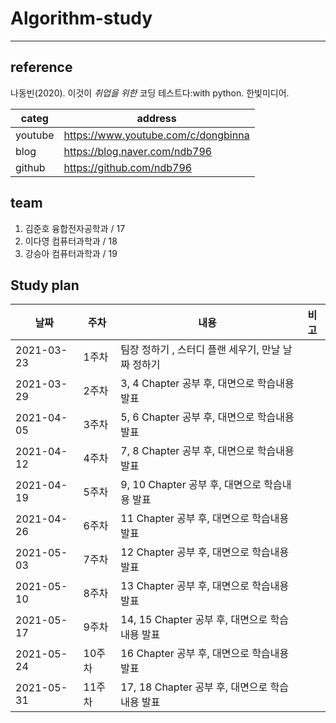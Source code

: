 # Algorithm-study

---------------------------------------------

## reference

나동빈(2020). 이것이 *취업을 위한* 코딩 테스트다:with python. 한빛미디어.

| categ   | address                             |
| ------- | ----------------------------------- | 
| youtube | https://www.youtube.com/c/dongbinna |
| blog    | https://blog.naver.com/ndb796       |
| github  | https://github.com/ndb796           |
  
## team

1. 김준호    융합전자공학과 / 17
2. 이다영    컴퓨터과학과   / 18
3. 강승아    컴퓨터과학과   / 19


## Study plan

| 날짜        | 주차  | 내용                                                    | 비고  |
| -----       | ----- | ----                                                    | ----- |
| 2021-03-23  | 1주차 | 팀장 정하기 , 스터디 플랜 세우기, 만날 날짜 정하기          |       |
| 2021-03-29  | 2주차 | 3, 4 Chapter 공부 후, 대면으로 학습내용 발표               |       | 
| 2021-04-05  | 3주차 | 5, 6 Chapter 공부 후, 대면으로 학습내용 발표               |       |
| 2021-04-12  | 4주차 | 7, 8 Chapter 공부 후, 대면으로 학습내용 발표               |       |
| 2021-04-19  | 5주차 | 9, 10 Chapter 공부 후, 대면으로 학습내용 발표               |       |
| 2021-04-26  | 6주차 | 11 Chapter 공부 후, 대면으로 학습내용 발표               |       |
| 2021-05-03  | 7주차 | 12 Chapter 공부 후, 대면으로 학습내용 발표               |       |
| 2021-05-10  | 8주차 | 13 Chapter 공부 후, 대면으로 학습내용 발표               |       |
| 2021-05-17  | 9주차 | 14, 15 Chapter 공부 후, 대면으로 학습내용 발표               |       |
| 2021-05-24  | 10주차 | 16 Chapter 공부 후, 대면으로 학습내용 발표               |       |
| 2021-05-31  | 11주차 | 17, 18 Chapter 공부 후, 대면으로 학습내용 발표               |       |
